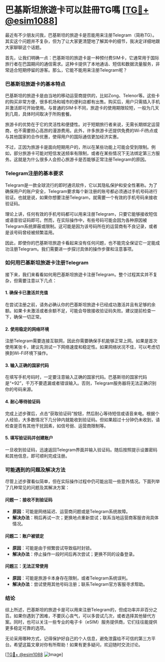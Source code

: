 # 巴基斯坦旅遊卡可以註冊TG嗎 [[TG💪+ @esim1088](https://t.me/s/esim1088)]

最近有不少朋友问我，巴基斯坦的旅遊卡是否能用来注册Telegram（简称TG）。其实这个问题并不复杂，但为了让大家更清楚地了解其中的细节，我决定详细地跟大家聊聊这个话题。

首先，让我们明确一点：巴基斯坦的旅遊卡是一种预付费SIM卡，它通常用于国际旅行者在巴国期间的通信需求。这种卡提供了本地通话、短信和数据流量服务，非常适合短期停留的游客。那么，它能不能用来注册Telegram呢？

### 巴基斯坦旅遊卡的基本特点

巴基斯坦的旅遊卡是由当地的移动运营商提供的，比如Zong、Telenor等。这些卡的购买非常方便，很多机场和城市的便利店都有出售。购买后，用户只需插入手机并激活即可开始使用。与普通的SIM卡不同，旅遊卡的使用期限较短，一般为几天到几周，具体时间取决于所购套餐。

旅游卡的优势在于它的灵活性和便捷性。对于短期旅行者来说，无需长期绑定运营商，也不需要担心高昂的漫游费用。此外，许多旅游卡还提供免费的Wi-Fi热点或与其他国家的合作优惠，使得用户的国际通信更加经济实惠。

不过，正因为旅游卡是面向短期用户的，所以在某些功能上可能会受到限制。例如，部分旅游卡可能对短信发送频率有限制，或者在某些情况下无法绑定第三方服务。这就是为什么很多人会担心旅游卡是否能够正常注册Telegram的原因。

### Telegram注册的基本要求

Telegram是一款全球流行的即时通讯软件，它以其隐私保护和安全性著称。为了确保用户的账户安全，Telegram要求每个新注册的账号都必须通过手机号码进行验证。也就是说，如果你想要注册Telegram，就需要一个有效的手机号码来接收验证码。

理论上讲，任何有效的手机号码都可以用来注册Telegram，只要它能够接收短信或语音验证码即可。然而，在实际操作中，有些号码可能会因为各种原因被Telegram系统屏蔽或限制。这可能是因为该号码所在的运营商有不良记录，或者是该号码曾经被频繁滥用。

因此，即使你的巴基斯坦旅遊卡看起来没有任何问题，也不能完全保证它一定能成功注册Telegram。我们需要进一步探讨具体的操作步骤和注意事项。

### 如何用巴基斯坦旅遊卡注册Telegram

接下来，我们来看看如何用巴基斯坦旅遊卡注册Telegram。整个过程其实并不复杂，但需要注意以下几点：

#### 1. 确保卡已激活并充值
在尝试注册之前，请务必确认你的巴基斯坦旅遊卡已经成功激活并且有足够的余额。如果卡未激活或者余额不足，可能会导致接收验证码失败。建议提前检查一下，确保一切正常。

#### 2. 使用稳定的网络环境
注册Telegram需要连接互联网，因此你需要确保手机能够正常上网。如果是首次使用某张卡，建议先测试一下网络速度和稳定性。如果网络状况不佳，可以考虑切换到Wi-Fi环境下操作。

#### 3. 输入正确的国家代码
在填写手机号码时，一定要注意输入正确的国家代码。巴基斯坦的国家代码是“+92”，千万不要遗漏或者错误输入。否则，Telegram服务器将无法正确识别你的号码来源。

#### 4. 耐心等待验证码
完成上述步骤后，点击“获取验证码”按钮，然后耐心等待短信或语音来电。根据个人经验，大多数情况下几分钟内就能收到验证码。但如果超过十分钟仍未收到，请检查是否有其他干扰因素，如信号弱、运营商限制等。

#### 5. 填写验证码并创建账户
一旦收到验证码，迅速返回Telegram界面并输入验证码。随后按照提示设置密码和其他信息，即可顺利完成注册。

### 可能遇到的问题及解决方法

尽管上述步骤看似简单，但在实际操作过程中仍可能出现一些意外情况。下面列举了几种常见的问题及其解决方案：

#### 问题一：接收不到验证码
- **原因**：可能是网络延迟、运营商问题或是Telegram系统故障。
- **解决办法**：稍后再试一次；更换地点重新尝试；联系当地运营商客服咨询具体情况。

#### 问题二：账户被锁定
- **原因**：可能是由于频繁尝试导致临时封锁。
- **解决办法**：停止操作一段时间后再次尝试；更换不同的设备登录。

#### 问题三：无法正常使用
- **原因**：可能是旅游卡本身存在限制，或者Telegram系统误判。
- **解决办法**：尝试使用其他号码注册；联系Telegram官方客服寻求帮助。

### 结论

综上所述，巴基斯坦的旅遊卡是可以用来注册Telegram的，但成功率并非百分之百。如果你遇到了困难，不要灰心丧气，可以多尝试几次，或者选择其他替代方案。同时，也可以关注一些专业的电子卡（eSIM）服务提供商，它们往往能提供更多稳定可靠的选项。

无论采用哪种方式，记得保护好自己的个人信息，避免泄露给不可信的第三方平台。希望这篇文章对你有所帮助！如果有更多疑问，欢迎随时交流讨论。

[[TG💪+ @esim1088](https://t.me/s/esim1088) ![Image](https://i.postimg.cc/4NQfJmqS/Snipaste-2025-05-13-00-14-12.png)]